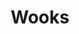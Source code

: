 ---
layout: home

title: Wooks
titleTemplate: Home | :title
themeConfig:
  logo: ''
# hero:
  # name: Wooks
  # text: Next Generation Event Processing Framework
  # tagline: Get ready for hooks in web apps.
  # image:
  #   src: /wooksjs.png
  #   alt: WooksJS
  # actions:
  #   - theme: brand
  #     text: Get Started
  #     link: /guide/
  #   - theme: alt
  #     text: Why Wooks?
  #     link: /guide/why
  #   - theme: alt
  #     text: View on GitHub
  #     link: https://github.com/wooksjs/wooksjs

features:
  - icon: 💕
    title: Use composables (hooks)
    details: Just like in vue or react use composables to access/modify event state.
  - icon: 🕸
    title: Build Web App
    details: With the power of @wooksjs/event-http you can easily and quickly build a web app.
    link: /guide/http/
  - icon: 💻
    title: Build CLI
    details: With the help of @wooksjs/event-cli manage your cli events.
    link: /guide/cli/
  - icon: ⚡
    title: Get fast and robust routing
    details: Enjoy @prostojs/router which looks up for a handler as quick as possible and properly handles %-encoding.
    link: /guide/http/routing.html
  - icon: ✍
    title: Write your own composables (hooks)
    details: Take a part of your app logic to a separate composables for easy reuse.
  - icon: 🔑
    title: TS by design
    details: Fully typed APIs with TypeScript.
---